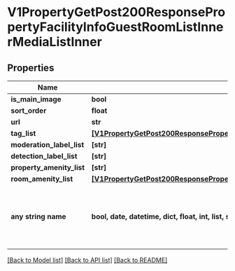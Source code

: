 # V1PropertyGetPost200ResponsePropertyFacilityInfoGuestRoomListInnerMediaListInner


## Properties
Name | Type | Description | Notes
------------ | ------------- | ------------- | -------------
**is_main_image** | **bool** |  | [optional] 
**sort_order** | **float** |  | [optional] 
**url** | **str** |  | [optional] 
**tag_list** | [**[V1PropertyGetPost200ResponsePropertyFacilityInfoGuestRoomListInnerMediaListInnerTagListInner]**](V1PropertyGetPost200ResponsePropertyFacilityInfoGuestRoomListInnerMediaListInnerTagListInner.md) |  | [optional] 
**moderation_label_list** | **[str]** |  | [optional] 
**detection_label_list** | **[str]** |  | [optional] 
**property_amenity_list** | **[str]** |  | [optional] 
**room_amenity_list** | [**[V1PropertyGetPost200ResponsePropertyFacilityInfoGuestRoomListInnerMediaListInnerRoomAmenityListInner]**](V1PropertyGetPost200ResponsePropertyFacilityInfoGuestRoomListInnerMediaListInnerRoomAmenityListInner.md) |  | [optional] 
**any string name** | **bool, date, datetime, dict, float, int, list, str, none_type** | any string name can be used but the value must be the correct type | [optional]

[[Back to Model list]](../README.md#documentation-for-models) [[Back to API list]](../README.md#documentation-for-api-endpoints) [[Back to README]](../README.md)


